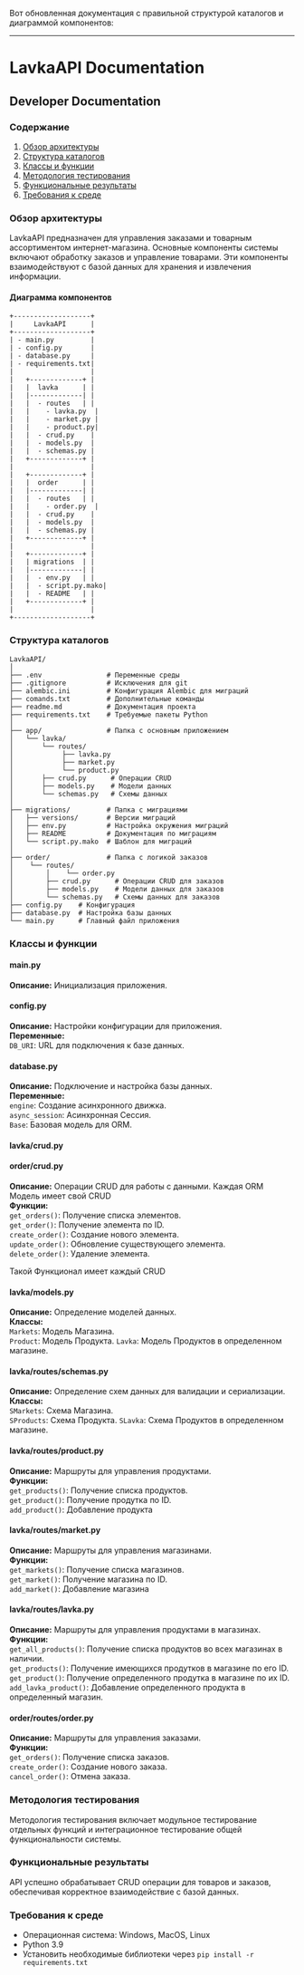 Вот обновленная документация с правильной структурой каталогов и диаграммой компонентов:

---

# LavkaAPI Documentation

## Developer Documentation

### Содержание

1. [Обзор архитектуры](#обзор-архитектуры)
2. [Структура каталогов](#структура-каталогов)
3. [Классы и функции](#классы-и-функции)
4. [Методология тестирования](#методология-тестирования)
5. [Функциональные результаты](#функциональные-результаты)
6. [Требования к среде](#требования-к-среде)

### Обзор архитектуры

LavkaAPI предназначен для управления заказами и товарным ассортиментом интернет-магазина. Основные компоненты системы включают обработку заказов и управление товарами. Эти компоненты взаимодействуют с базой данных для хранения и извлечения информации.

#### Диаграмма компонентов

```plaintext
+-------------------+
|     LavkaAPI      |
+-------------------+
| - main.py         |
| - config.py       |
| - database.py     |
| - requirements.txt|
|                   |
|   +-------------+ |
|   |  lavka      | |
|   |-------------| |
|   |  - routes   | |
|   |    - lavka.py  |
|   |    - market.py |
|   |    - product.py|
|   |  - crud.py    |
|   |  - models.py  |
|   |  - schemas.py |
|   +-------------+ |
|                   |
|   +-------------+ |
|   |  order      | |
|   |-------------| |
|   |  - routes   | |
|   |    - order.py  |
|   |  - crud.py    |
|   |  - models.py  |
|   |  - schemas.py |
|   +-------------+ |
|                   |
|   +-------------+ |
|   | migrations  | |
|   |-------------| |
|   |  - env.py   | |
|   |  - script.py.mako|
|   |  - README   | |
|   +-------------+ |
|                   |
+-------------------+
```

### Структура каталогов

```plaintext
LavkaAPI/
│
├── .env                # Переменные среды
├── .gitignore          # Исключения для git
├── alembic.ini         # Конфигурация Alembic для миграций
├── comands.txt         # Дополнительные команды
├── readme.md           # Документация проекта
├── requirements.txt    # Требуемые пакеты Python
│
├── app/                # Папка с основным приложением
│   └── lavka/
│       └── routes/
│            ├── lavka.py
│            ├── market.py
│            └── product.py
│       ├── crud.py      # Операции CRUD
│       ├── models.py    # Модели данных
│       └── schemas.py   # Схемы данных
│
├── migrations/         # Папка с миграциями
│   ├── versions/       # Версии миграций
│   ├── env.py          # Настройка окружения миграций
│   ├── README          # Документация по миграциям
│   └── script.py.mako  # Шаблон для миграций
│
├── order/              # Папка с логикой заказов
│    └── routes/
│        │    └── order.py
│        ├── crud.py      # Операции CRUD для заказов
│        ├── models.py    # Модели данных для заказов
│        └── schemas.py   # Схемы данных для заказов
├── config.py    # Конфигурация
├── database.py  # Настройка базы данных
└── main.py      # Главный файл приложения
```

### Классы и функции

#### main.py

**Описание:** Инициализация приложения.

#### config.py

**Описание:** Настройки конфигурации для приложения.  
**Переменные:**  
`DB_URI`: URL для подключения к базе данных.

#### database.py

**Описание:** Подключение и настройка базы данных.  
**Переменные:**  
`engine`: Создание асинхронного движка.  
`async_session`: Асинхронная Сессия.  
`Base`: Базовая модель для ORM.

#### lavka/crud.py

#### order/crud.py

**Описание:** Операции CRUD для работы с данными. Каждая ORM Модель имеет свой CRUD  
**Функции:**  
`get_orders()`: Получение списка элементов.  
`get_order()`: Получение элементa по ID.  
`create_order()`: Создание нового элемента.  
`update_order()`: Обновление существующего элемента.  
`delete_order()`: Удаление элемента.

Такой Функционал имеет каждый CRUD

#### lavka/models.py

**Описание:** Определение моделей данных.  
**Классы:**  
`Markets`: Модель Магазина.  
`Product`: Модель Продукта.
`Lavka`: Модель Продуктов в определенном магазине.

#### lavka/routes/schemas.py

**Описание:** Определение схем данных для валидации и сериализации.  
**Классы:**  
`SMarkets`: Схема Магазина.  
`SProducts`: Схема Продукта.
`SLavka`: Схема Продуктов в определенном магазине.

#### lavka/routes/product.py

**Описание:** Маршруты для управления продуктами.  
**Функции:**  
`get_products()`: Получение списка продуктов.  
`get_product()`: Получение продутка по ID.  
`add_product()`: Добавление продукта

#### lavka/routes/market.py

**Описание:** Маршруты для управления магазинами.  
**Функции:**  
`get_markets()`: Получение списка магазинов.  
`get_market()`: Получение магазина по ID.  
`add_market()`: Добавление магазина

#### lavka/routes/lavka.py

**Описание:** Маршруты для управления продуктами в магазинах.  
**Функции:**  
`get_all_products()`: Получение списка продуктов во всех магазинах в наличии.  
`get_products()`: Получение имеющихся продутков в магазине по его ID.  
`get_product()`: Получение определенного продутка в магазине по их ID.  
`add_lavka_product()`: Добавление определенного продукта в определенный магазин.

#### order/routes/order.py

**Описание:** Маршруты для управления заказами.  
**Функции:**  
`get_orders()`: Получение списка заказов.  
`create_order()`: Создание нового заказа.  
`cancel_order()`: Отмена заказа.

### Методология тестирования

Методология тестирования включает модульное тестирование отдельных функций и интеграционное тестирование общей функциональности системы.

### Функциональные результаты

API успешно обрабатывает CRUD операции для товаров и заказов, обеспечивая корректное взаимодействие с базой данных.

### Требования к среде

- Операционная система: Windows, MacOS, Linux
- Python 3.9
- Установить необходимые библиотеки через `pip install -r requirements.txt`
